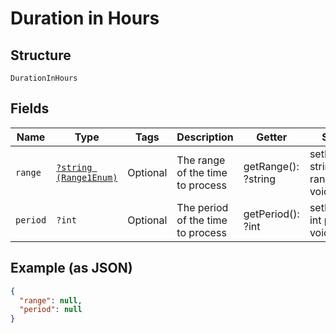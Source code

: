 
# Duration in Hours

## Structure

`DurationInHours`

## Fields

| Name | Type | Tags | Description | Getter | Setter |
|  --- | --- | --- | --- | --- | --- |
| `range` | [`?string (Range1Enum)`](../../doc/models/range-1-enum.md) | Optional | The range of the time to process | getRange(): ?string | setRange(?string range): void |
| `period` | `?int` | Optional | The period of the time to process | getPeriod(): ?int | setPeriod(?int period): void |

## Example (as JSON)

```json
{
  "range": null,
  "period": null
}
```

